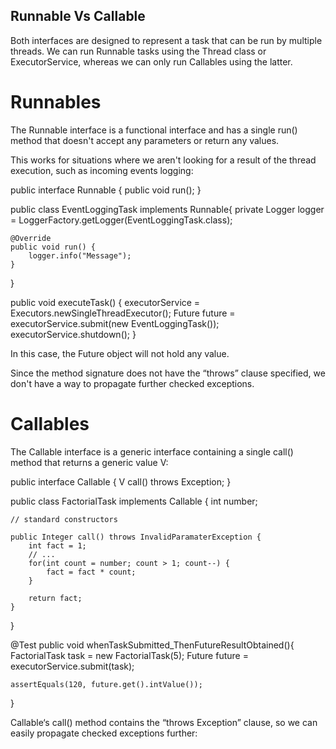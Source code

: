 ## Runnable Vs Callable

Both interfaces are designed to represent a task that can be run by multiple threads. 
We can run Runnable tasks using the Thread class or ExecutorService, 
whereas we can only run Callables using the latter. 


# Runnables

The Runnable interface is a functional interface and has a single run() method that doesn't accept any parameters or return any values.

This works for situations where we aren't looking for a result of the thread execution, such as incoming events logging:

public interface Runnable {
    public void run();
}

public class EventLoggingTask implements  Runnable{
    private Logger logger
      = LoggerFactory.getLogger(EventLoggingTask.class);

    @Override
    public void run() {
        logger.info("Message");
    }
}

public void executeTask() {
    executorService = Executors.newSingleThreadExecutor();
    Future future = executorService.submit(new EventLoggingTask());
    executorService.shutdown();
}

In this case, the Future object will not hold any value.

Since the method signature does not have the “throws” clause specified, we don't have a way to propagate further checked exceptions.


# Callables

The Callable interface is a generic interface containing a single call() method that returns a generic value V:

public interface Callable<V> {
    V call() throws Exception;
}

public class FactorialTask implements Callable<Integer> {
    int number;

    // standard constructors

    public Integer call() throws InvalidParamaterException {
        int fact = 1;
        // ...
        for(int count = number; count > 1; count--) {
            fact = fact * count;
        }

        return fact;
    }
}


@Test
public void whenTaskSubmitted_ThenFutureResultObtained(){
    FactorialTask task = new FactorialTask(5);
    Future<Integer> future = executorService.submit(task);
 
    assertEquals(120, future.get().intValue());
}


Callable‘s call() method contains the “throws Exception” clause, so we can easily propagate checked exceptions further: